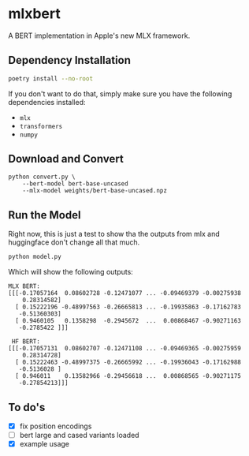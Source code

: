 # mlxbert

A BERT implementation in Apple's new MLX framework.

## Dependency Installation

```sh
poetry install --no-root
```

If you don't want to do that, simply make sure you have the following dependencies installed:

- `mlx`
- `transformers`
- `numpy`

## Download and Convert

```
python convert.py \
    --bert-model bert-base-uncased
    --mlx-model weights/bert-base-uncased.npz
```

## Run the Model

Right now, this is just a test to show tha the outputs from mlx and huggingface don't change all that much.

```sh
python model.py
```

Which will show the following outputs:
```
MLX BERT:
[[[-0.17057164  0.08602728 -0.12471077 ... -0.09469379 -0.00275938
    0.28314582]
  [ 0.15222196 -0.48997563 -0.26665813 ... -0.19935863 -0.17162783
   -0.51360303]
  [ 0.9460105   0.1358298  -0.2945672  ...  0.00868467 -0.90271163
   -0.2785422 ]]]

 HF BERT:
[[[-0.17057131  0.08602707 -0.12471108 ... -0.09469365 -0.00275959
    0.28314728]
  [ 0.15222463 -0.48997375 -0.26665992 ... -0.19936043 -0.17162988
   -0.5136028 ]
  [ 0.946011    0.13582966 -0.29456618 ...  0.00868565 -0.90271175
   -0.27854213]]]
```

## To do's

- [x] fix position encodings
- [ ] bert large and cased variants loaded
- [x] example usage